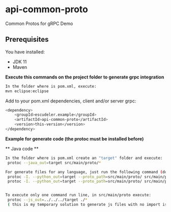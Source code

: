 # api-common-proto
Common Protos for gRPC Demo

## Prerequisites
You have installed:

 - JDK 11
 - Maven

**Execute this commands on the project folder to generate grpc integration**

```sh
In the folder where is pom.xml, execute:
mvn eclipse:eclipse
```

Add to your pom.xml dependencies, client and/or server grpc:

```sh
<dependency>
    <groupId>escudeler.example</groupId>
    <artifactId>api-common-proto</artifactId>
    <version>this-version</version>
</dependency>
```

**Example for generate code (the protoc must be installed before)**

**      Java code **

```sh
In the folder where is pom.xml create an "target" folder and execute:
 protoc --java_out=target src/main/proto/*

For generate files for any language, just run the following command (doing the substitution in --'language'_out ):
 protoc -I. --python_out=target --proto_path=src/main/proto/ src/main/proto/SpeakService.proto
 protoc -I. --python_out=target --proto_path=src/main/proto/ src/main/proto/ThirdPartService.proto


To execute only one command run line, in src/main/proto execute:
 protoc --js_out=../../../target ./* 
 ( this is my temporary solution to generate js files with no import issues )
```
 
